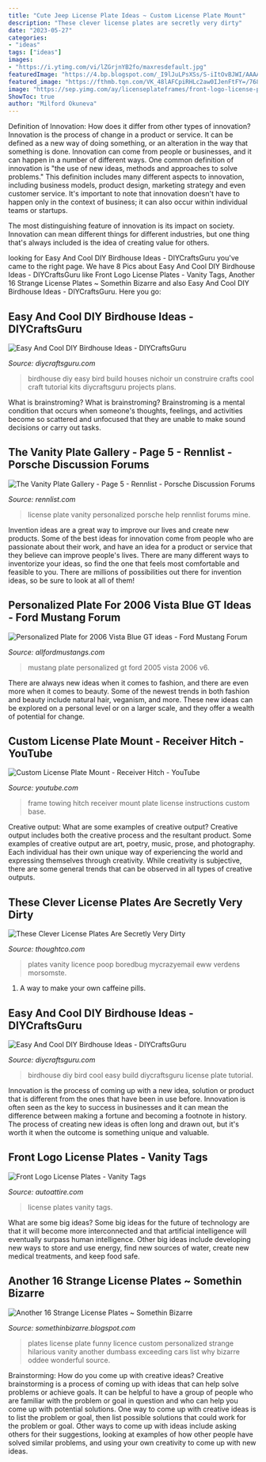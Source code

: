 ```yaml
---
title: "Cute Jeep License Plate Ideas ~ Custom License Plate Mount"
description: "These clever license plates are secretly very dirty"
date: "2023-05-27"
categories:
- "ideas"
tags: ["ideas"]
images:
- "https://i.ytimg.com/vi/lZGrjnYB2fo/maxresdefault.jpg"
featuredImage: "https://4.bp.blogspot.com/_I9lJuLPsXSs/S-iItOvBJWI/AAAAAAAAMok/MfELHXYYZR0/s400/Another+16+Strange+License+Plates+2.jpg"
featured_image: "https://fthmb.tqn.com/VK_48lAFCpiRHLc2aw0IJenFtFY=/768x0/filters:no_upscale()/Ew-Poop-581754773df78cc2e89f0c4e.jpg"
image: "https://sep.yimg.com/ay/licenseplateframes/front-logo-license-plates-vanity-tags-14.gif"
ShowToc: true
author: "Milford Okuneva"
---
```



Definition of Innovation: How does it differ from other types of innovation?
Innovation is the process of change in a product or service. It can be defined as a new way of doing something, or an alteration in the way that something is done. Innovation can come from people or businesses, and it can happen in a number of different ways. 
One common definition of innovation is "the use of new ideas, methods and approaches to solve problems." This definition includes many different aspects to innovation, including business models, product design, marketing strategy and even customer service. It's important to note that innovation doesn't have to happen only in the context of business; it can also occur within individual teams or startups. 

The most distinguishing feature of innovation is its impact on society. Innovation can mean different things for different industries, but one thing that's always included is the idea of creating value for others.

	

		
looking for Easy And Cool DIY Birdhouse Ideas - DIYCraftsGuru you've came to the right page. We have 8 Pics about Easy And Cool DIY Birdhouse Ideas - DIYCraftsGuru like Front Logo License Plates - Vanity Tags, Another 16 Strange License Plates ~ Somethin Bizarre and also Easy And Cool DIY Birdhouse Ideas - DIYCraftsGuru. Here you go:
		
    
## Easy And Cool DIY Birdhouse Ideas - DIYCraftsGuru

<img loading=lazy src="https://www.diycraftsguru.com/wp-content/uploads/2018/09/How-to-build-a-Birdhouse-2.jpg" onerror="this.onerror=null;this.src='https://tse2.mm.bing.net/th?id=OIP.2AhTnYZNXMbGBeA44euEWQHaKz&amp;pid=15.1';" alt="Easy And Cool DIY Birdhouse Ideas - DIYCraftsGuru">

_Source: diycraftsguru.com_

>birdhouse diy easy bird build houses nichoir un construire crafts cool craft tutorial kits diycraftsguru projects plans. 

	

What is brainstroming?
What is brainstroming? Brainstroming is a mental condition that occurs when someone's thoughts, feelings, and activities become so scattered and unfocused that they are unable to make sound decisions or carry out tasks.

    
## The Vanity Plate Gallery - Page 5 - Rennlist - Porsche Discussion Forums

<img loading=lazy src="https://rennlist.com/forums/attachments/911-forum/200978d1182393574-the-vanity-plate-gallery-img_3316_resize2.jpg" onerror="this.onerror=null;this.src='https://tse4.mm.bing.net/th?id=OIP.Rnb_1j7lxZFU_frhLaPYvwHaFj&amp;pid=15.1';" alt="The Vanity Plate Gallery - Page 5 - Rennlist - Porsche Discussion Forums">

_Source: rennlist.com_

>license plate vanity personalized porsche help rennlist forums mine. 

	

Invention ideas are a great way to improve our lives and create new products. Some of the best ideas for innovation come from people who are passionate about their work, and have an idea for a product or service that they believe can improve people's lives. There are many different ways to inventorize your ideas, so find the one that feels most comfortable and feasible to you. There are millions of possibilities out there for invention ideas, so be sure to look at all of them!

    
## Personalized Plate For 2006 Vista Blue GT Ideas - Ford Mustang Forum

<img loading=lazy src="http://www.allfordmustangs.com/forums/attachments/2005-2010-mustang-talk/125342d1300858319-personalized-plate-2006-vista-blue-gt-ideas-mustang-rear-view-1.jpg" onerror="this.onerror=null;this.src='https://tse3.mm.bing.net/th?id=OIP.AUhUCqAlMdzzIcIIsswr4gHaGC&amp;pid=15.1';" alt="Personalized Plate for 2006 Vista Blue GT ideas - Ford Mustang Forum">

_Source: allfordmustangs.com_

>mustang plate personalized gt ford 2005 vista 2006 v6. 

	

There are always new ideas when it comes to fashion, and there are even more when it comes to beauty. Some of the newest trends in both fashion and beauty include natural hair, veganism, and more. These new ideas can be explored on a personal level or on a larger scale, and they offer a wealth of potential for change.

    
## Custom License Plate Mount - Receiver Hitch - YouTube

<img loading=lazy src="https://i.ytimg.com/vi/lZGrjnYB2fo/maxresdefault.jpg" onerror="this.onerror=null;this.src='https://tse2.mm.bing.net/th?id=OIP.rkT2zFLB7M-kr8xKETcU9wHaEK&amp;pid=15.1';" alt="Custom License Plate Mount - Receiver Hitch - YouTube">

_Source: youtube.com_

>frame towing hitch receiver mount plate license instructions custom base. 

	

Creative output: What are some examples of creative output?
Creative output includes both the creative process and the resultant product. Some examples of creative output are art, poetry, music, prose, and photography. Each individual has their own unique way of experiencing the world and expressing themselves through creativity. While creativity is subjective, there are some general trends that can be observed in all types of creative outputs.

    
## These Clever License Plates Are Secretly Very Dirty

<img loading=lazy src="https://fthmb.tqn.com/VK_48lAFCpiRHLc2aw0IJenFtFY=/768x0/filters:no_upscale()/Ew-Poop-581754773df78cc2e89f0c4e.jpg" onerror="this.onerror=null;this.src='https://tse1.mm.bing.net/th?id=OIP.ciJp8S6p5FF46NmZUz6XnQHaJ3&amp;pid=15.1';" alt="These Clever License Plates Are Secretly Very Dirty">

_Source: thoughtco.com_

>plates vanity licence poop boredbug mycrazyemail eww verdens morsomste. 

	

1. A way to make your own caffeine pills.

    
## Easy And Cool DIY Birdhouse Ideas - DIYCraftsGuru

<img loading=lazy src="https://www.diycraftsguru.com/wp-content/uploads/2018/09/How-to-build-a-Birdhouse-4.jpg" onerror="this.onerror=null;this.src='https://tse3.mm.bing.net/th?id=OIP.CgY7PyVaj8l8nho0Sxi3xAHaMW&amp;pid=15.1';" alt="Easy And Cool DIY Birdhouse Ideas - DIYCraftsGuru">

_Source: diycraftsguru.com_

>birdhouse diy bird cool easy build diycraftsguru license plate tutorial. 

	

Innovation is the process of coming up with a new idea, solution or product that is different from the ones that have been in use before. Innovation is often seen as the key to success in businesses and it can mean the difference between making a fortune and becoming a footnote in history. The process of creating new ideas is often long and drawn out, but it's worth it when the outcome is something unique and valuable.

    
## Front Logo License Plates - Vanity Tags

<img loading=lazy src="https://sep.yimg.com/ay/licenseplateframes/front-logo-license-plates-vanity-tags-14.gif" onerror="this.onerror=null;this.src='https://tse2.mm.bing.net/th?id=OIP.1xet6tvurp67jqD52Q_FfgHaHQ&amp;pid=15.1';" alt="Front Logo License Plates - Vanity Tags">

_Source: autoattire.com_

>license plates vanity tags. 

	

What are some big ideas?
Some big ideas for the future of technology are that it will become more interconnected and that artificial intelligence will eventually surpass human intelligence. Other big ideas include developing new ways to store and use energy, find new sources of water, create new medical treatments, and keep food safe.

    
## Another 16 Strange License Plates ~ Somethin Bizarre

<img loading=lazy src="https://4.bp.blogspot.com/_I9lJuLPsXSs/S-iItOvBJWI/AAAAAAAAMok/MfELHXYYZR0/s400/Another+16+Strange+License+Plates+2.jpg" onerror="this.onerror=null;this.src='https://tse3.mm.bing.net/th?id=OIP.2y5jKdWYl1vVt6wfzFzpIQHaGS&amp;pid=15.1';" alt="Another 16 Strange License Plates ~ Somethin Bizarre">

_Source: somethinbizarre.blogspot.com_

>plates license plate funny licence custom personalized strange hilarious vanity another dumbass exceeding cars list why bizarre oddee wonderful source. 

	

Brainstorming: How do you come up with creative ideas?
Creative brainstorming is a process of coming up with ideas that can help solve problems or achieve goals. It can be helpful to have a group of people who are familiar with the problem or goal in question and who can help you come up with potential solutions. One way to come up with creative ideas is to list the problem or goal, then list possible solutions that could work for the problem or goal. Other ways to come up with ideas include asking others for their suggestions, looking at examples of how other people have solved similar problems, and using your own creativity to come up with new ideas.

